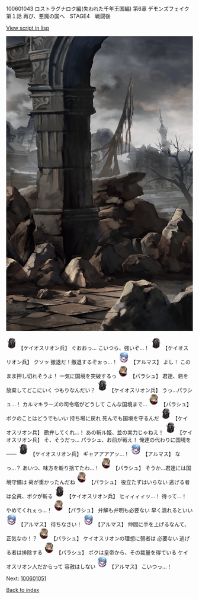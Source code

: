 100601043 ロストラグナロク編(失われた千年王国編) 第6章 デモンズフェイク 第１話 再び、悪魔の国へ　STAGE4　戦闘後

[View script in lisp](../scripts/100601043.txt)

![201_border.png](../images/backgrounds/201_border.png)

<img src="../images/units/3820001.png" alt="3820001.png" height="34"/>
【ケイオスリオン兵】
ぐおおっ…
こいつら、強いぞ…！

<img src="../images/units/3820001.png" alt="3820001.png" height="34"/>
【ケイオスリオン兵】
クソッ
撤退だ！撤退するぞぉっ…！

<img src="../images/units/3103811.png" alt="3103811.png" height="34"/>
【アルマス】
よし！
このまま押し切れそうよ！
一気に国境を突破するっ

<img src="../images/units/3200411.png" alt="3200411.png" height="34"/>
【パラシュ】
君達、砦を放棄してどこにいく
つもりなんだい？

<img src="../images/units/3820001.png" alt="3820001.png" height="34"/>
【ケイオスリオン兵】
うっ…パラシュ…！
カルマキラーズの司令塔がどうして
こんな国境まで…

<img src="../images/units/3200411.png" alt="3200411.png" height="34"/>
【パラシュ】
ボクのことはどうでもいい
持ち場に戻れ
死んでも国境を守るんだ

<img src="../images/units/3820001.png" alt="3820001.png" height="34"/>
【ケイオスリオン兵】
勘弁してくれ…！
あの斬ル姫、並の実力じゃねえ！

<img src="../images/units/3820001.png" alt="3820001.png" height="34"/>
【ケイオスリオン兵】
そ、そうだっ…
パラシュ、お前が戦え！
俺達の代わりに国境を――

<img src="../images/units/3820001.png" alt="3820001.png" height="34"/>
【ケイオスリオン兵】
ギャアアアアッ…！

<img src="../images/units/3103811.png" alt="3103811.png" height="34"/>
【アルマス】
なっ…？
あいつ、味方を斬り捨てたわ…！

<img src="../images/units/3200411.png" alt="3200411.png" height="34"/>
【パラシュ】
そうか…君達には国境守備は
荷が重かったんだね

<img src="../images/units/3200411.png" alt="3200411.png" height="34"/>
【パラシュ】
役立たずはいらない
逃げる者は全員、ボクが斬る

<img src="../images/units/3820001.png" alt="3820001.png" height="34"/>
【ケイオスリオン兵】
ヒィィィィッ…！
待って…！
やめてくれぇっ…！

<img src="../images/units/3200411.png" alt="3200411.png" height="34"/>
【パラシュ】
弁解も弁明も必要ない
早く潰れるといい

<img src="../images/units/3103811.png" alt="3103811.png" height="34"/>
【アルマス】
待ちなさい！

<img src="../images/units/3103811.png" alt="3103811.png" height="34"/>
【アルマス】
仲間に手を上げるなんて、
正気なの！？

<img src="../images/units/3200411.png" alt="3200411.png" height="34"/>
【パラシュ】
ケイオスリオンの理想に弱者は
必要ない
逃げる者は排除する

<img src="../images/units/3200411.png" alt="3200411.png" height="34"/>
【パラシュ】
ボクは皇帝から、その裁量を得ている
ケイオスリオン人だからって
容赦はしない

<img src="../images/units/3103811.png" alt="3103811.png" height="34"/>
【アルマス】
こいつっ…！

Next: [100601051](100601051.md)

[Back to index](index.md)
